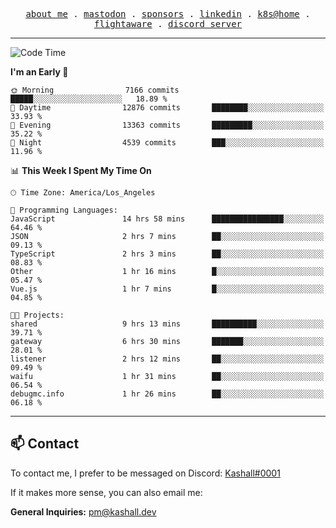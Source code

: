 <p align="center">
  <samp>
    <a href="https://jordanjones.org/">about me</a> .
    <a href="https://mastodon.social/@kashall">mastodon</a> .
    <a href="https://github.com/sponsors/kashalls">sponsors</a> .
    <a href="https://linkedin.com/in/jordpjones">linkedin</a> .
    <a href="https://github.com/kashalls/home-cluster">k8s@home</a> .
    <a href="https://flightaware.com/adsb/stats/user/kashalls">flightaware</a> .
    <a href="https://discord.gg/ctgrp8k">discord server</a>
  </samp>
</p>

---

<!--START_SECTION:waka-->
![Code Time](http://img.shields.io/badge/Code%20Time-1%2C334%20hrs%206%20mins-blue)

**I'm an Early 🐤** 

```text
🌞 Morning                7166 commits        █████░░░░░░░░░░░░░░░░░░░░   18.89 % 
🌆 Daytime                12876 commits       ████████░░░░░░░░░░░░░░░░░   33.93 % 
🌃 Evening                13363 commits       █████████░░░░░░░░░░░░░░░░   35.22 % 
🌙 Night                  4539 commits        ███░░░░░░░░░░░░░░░░░░░░░░   11.96 % 
```


📊 **This Week I Spent My Time On** 

```text
🕑︎ Time Zone: America/Los_Angeles

💬 Programming Languages: 
JavaScript               14 hrs 58 mins      ████████████████░░░░░░░░░   64.46 % 
JSON                     2 hrs 7 mins        ██░░░░░░░░░░░░░░░░░░░░░░░   09.13 % 
TypeScript               2 hrs 3 mins        ██░░░░░░░░░░░░░░░░░░░░░░░   08.83 % 
Other                    1 hr 16 mins        █░░░░░░░░░░░░░░░░░░░░░░░░   05.47 % 
Vue.js                   1 hr 7 mins         █░░░░░░░░░░░░░░░░░░░░░░░░   04.85 % 

🐱‍💻 Projects: 
shared                   9 hrs 13 mins       ██████████░░░░░░░░░░░░░░░   39.71 % 
gateway                  6 hrs 30 mins       ███████░░░░░░░░░░░░░░░░░░   28.01 % 
listener                 2 hrs 12 mins       ██░░░░░░░░░░░░░░░░░░░░░░░   09.49 % 
waifu                    1 hr 31 mins        ██░░░░░░░░░░░░░░░░░░░░░░░   06.54 % 
debugmc.info             1 hr 26 mins        ██░░░░░░░░░░░░░░░░░░░░░░░   06.18 % 
```


<!--END_SECTION:waka-->

---

## 📫 Contact

To contact me, I prefer to be messaged on Discord:  [Kashall#0001](https://discord.com/users/201077739589992448)

If it makes more sense, you can also email me:

**General Inquiries:** pm@kashall.dev  
